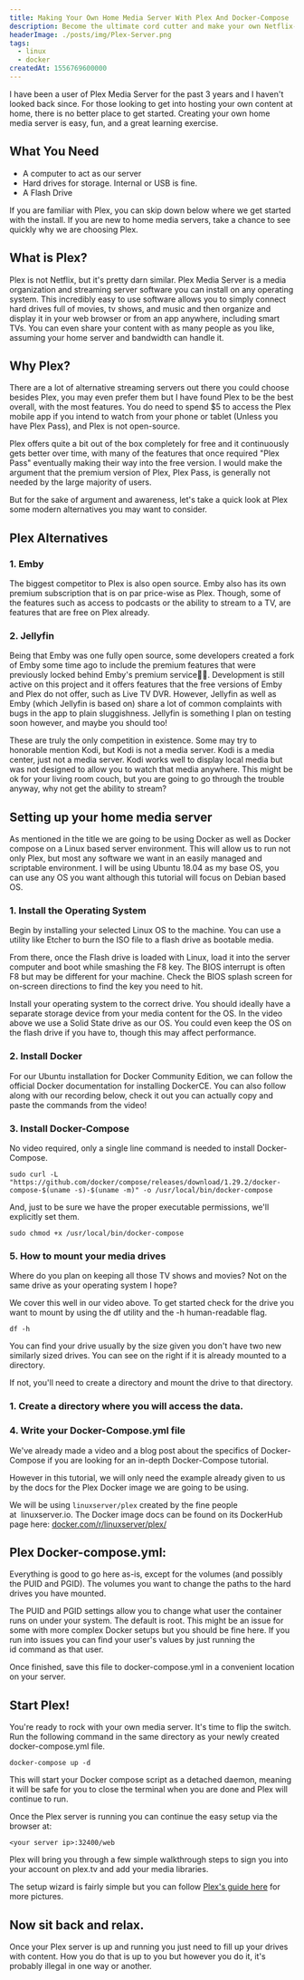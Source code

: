 ```yaml
---
title: Making Your Own Home Media Server With Plex And Docker-Compose
description: Become the ultimate cord cutter and make your own Netflix-like service at home with an old computer and Plex.
headerImage: ./posts/img/Plex-Server.png
tags:
  - linux
  - docker
createdAt: 1556769600000
---
```


<yt-video vid="3eNH4R2YTrw" title="How To Build A 23TB Plex Server With Docker"></yt-video>

I have been a user of Plex Media Server for the past 3 years and I haven't looked back since. For those looking to get into hosting your own content at home, there is no better place to get started. Creating your own home media server is easy, fun, and a great learning exercise.

## What You Need

* A computer to act as our server
* Hard drives for storage. Internal or USB is fine.
* A Flash Drive

If you are familiar with Plex, you can skip down below where we get started with the install. If you are new to home media servers, take a chance to see quickly why we are choosing Plex.

## What is Plex?

Plex is not Netflix, but it's pretty darn similar. Plex Media Server is a media organization and streaming server software you can install on any operating system. This incredibly easy to use software allows you to simply connect hard drives full of movies, tv shows, and music and then organize and display it in your web browser or from an app anywhere, including smart TVs. You can even share your content with as many people as you like, assuming your home server and bandwidth can handle it.

## Why Plex?

There are a lot of alternative streaming servers out there you could choose besides Plex, you may even prefer them but I have found Plex to be the best overall, with the most features. You do need to spend $5 to access the Plex mobile app if you intend to watch from your phone or tablet (Unless you have Plex Pass), and Plex is not open-source.

Plex offers quite a bit out of the box completely for free and it continuously gets better over time, with many of the features that once required "Plex Pass" eventually making their way into the free version. I would make the argument that the premium version of Plex, Plex Pass, is generally not needed by the large majority of users.

But for the sake of argument and awareness, let's take a quick look at Plex some modern alternatives you may want to consider.

## Plex Alternatives

### 1. Emby
The biggest competitor to Plex is also open source. Emby also has its own premium subscription that is on par price-wise as Plex. Though, some of the features such as access to podcasts or the ability to stream to a TV, are features that are free on Plex already.

<nuxt-picture src="./posts/img/emby.png" fit="contain"></nuxt-picture>

### 2. Jellyfin
Being that Emby was one fully open source, some developers created a fork of Emby some time ago to include the premium features that were previously locked behind Emby's premium service🤷‍♂️. Development is still active on this project and it offers features that the free versions of Emby and Plex do not offer, such as Live TV DVR. However, Jellyfin as well as Emby (which Jellyfin is based on) share a lot of common complaints with bugs in the app to plain sluggishness. Jellyfin is something I plan on testing soon however, and maybe you should too!

<nuxt-picture src="./posts/img/jellyfin.png" fit="contain"></nuxt-picture>

These are truly the only competition in existence. Some may try to honorable mention Kodi, but Kodi is not a media server. Kodi is a media center, just not a media server. Kodi works well to display local media but was not designed to allow you to watch that media anywhere. This might be ok for your living room couch, but you are going to go through the trouble anyway, why not get the ability to stream?

## Setting up your home media server

As mentioned in the title we are going to be using Docker as well as Docker compose on a Linux based server environment. This will allow us to run not only Plex, but most any software we want in an easily managed and scriptable environment. I will be using Ubuntu 18.04 as my base OS, you can use any OS you want although this tutorial will focus on Debian based OS.

### 1. Install the Operating System
Begin by installing your selected Linux OS to the machine. You can use a utility like Etcher to burn the ISO file to a flash drive as bootable media.

From there, once the Flash drive is loaded with Linux, load it into the server computer and boot while smashing the F8 key. The BIOS interrupt is often F8 but may be different for your machine. Check the BIOS splash screen for on-screen directions to find the key you need to hit.

Install your operating system to the correct drive. You should ideally have a separate storage device from your media content for the OS. In the video above we use a Solid State drive as our OS. You could even keep the OS on the flash drive if you have to, though this may affect performance.

### 2. Install Docker
For our Ubuntu installation for Docker Community Edition, we can follow the official Docker documentation for installing DockerCE. You can also follow along with our recording below, check it out you can actually copy and paste the commands from the video!


### 3. Install Docker-Compose
No video required, only a single line command is needed to install Docker-Compose.

```shell
sudo curl -L "https://github.com/docker/compose/releases/download/1.29.2/docker-compose-$(uname -s)-$(uname -m)" -o /usr/local/bin/docker-compose
```

And, just to be sure we have the proper executable permissions, we'll explicitly set them.

```shell
sudo chmod +x /usr/local/bin/docker-compose
```

### 5. How to mount your media drives
Where do you plan on keeping all those TV shows and movies? Not on the same drive as your operating system I hope?

We cover this well in our video above. To get started check for the drive you want to mount by using the df utility and the -h human-readable flag.

```shell
df -h
```

<nuxt-picture src="./posts/img/df-utility.jpg" fit="contain"></nuxt-picture>

You can find your drive usually by the size given you don't have two new similarly sized drives. You can see on the right if it is already mounted to a directory.

If not, you'll need to create a directory and mount the drive to that directory.

### 1. Create a directory where you will access the data.

### 4. Write your Docker-Compose.yml file
We've already made a video and a blog post about the specifics of Docker-Compose if you are looking for an in-depth Docker-Compose tutorial.

<yt-video vid="exmBvjlZr7U" title="Learn Docker-Compose with WordPress"></yt-video>

However in this tutorial, we will only need the example already given to us by the docs for the Plex Docker image we are going to be using.

We will be using `linuxserver/plex` created by the fine people at  linuxserver.io. The Docker image docs can be found on its DockerHub page here: [docker.com/r/linuxserver/plex/](https://hub.docker.com/r/linuxserver/plex/)

## Plex Docker-compose.yml:

Everything is good to go here as-is, except for the volumes (and possibly the PUID and PGID). The volumes you want to change the paths to the hard drives you have mounted.

The PUID and PGID settings allow you to change what user the container runs on under your system. The default is root. This might be an issue for some with more complex Docker setups but you should be fine here. If you run into issues you can find your user's values by just running the id command as that user.

Once finished, save this file to docker-compose.yml in a convenient location on your server.

## Start Plex!
You're ready to rock with your own media server. It's time to flip the switch. Run the following command in the same directory as your newly created docker-compose.yml file.

```
docker-compose up -d
```

This will start your Docker compose script as a detached daemon, meaning it will be safe for you to close the terminal when you are done and Plex will continue to run.

Once the Plex server is running you can continue the easy setup via the browser at:

```
<your server ip>:32400/web
```

Plex will bring you through a few simple walkthrough steps to sign you into your account on plex.tv and add your media libraries.

The setup wizard is fairly simple but you can follow [Plex's guide here](https://support.plex.tv/articles/200288896-basic-setup-wizard/) for more pictures.

<nuxt-picture src="./posts/img/plex-setup.jpg" fit="contain"></nuxt-picture>

## Now sit back and relax.

Once your Plex server is up and running you just need to fill up your drives with content. How you do that is up to you but however you do it, it's probably illegal in one way or another.

